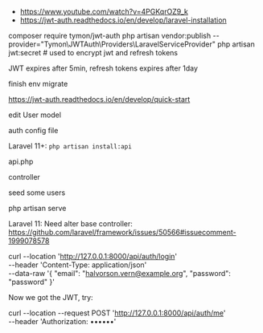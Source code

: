 - https://www.youtube.com/watch?v=4PGKqrOZ9_k
- https://jwt-auth.readthedocs.io/en/develop/laravel-installation


composer require tymon/jwt-auth
php artisan vendor:publish --provider="Tymon\JWTAuth\Providers\LaravelServiceProvider"
php artisan jwt:secret # used to encrypt jwt and refresh tokens

JWT expires after 5min, refresh tokens expires after 1day

finish env
migrate

https://jwt-auth.readthedocs.io/en/develop/quick-start

edit User model

auth config file 

Laravel 11+: `php artisan install:api`

api.php

controller

seed some users

php artisan serve

Laravel 11: Need alter base controller: https://github.com/laravel/framework/issues/50566#issuecomment-1999078578

curl --location 'http://127.0.0.1:8000/api/auth/login' \
--header 'Content-Type: application/json' \
--data-raw '{
    "email": "halvorson.vern@example.org",
    "password": "password"
}'

Now we got the JWT, try: 

curl --location --request POST 'http://127.0.0.1:8000/api/auth/me' \
--header 'Authorization: ••••••'